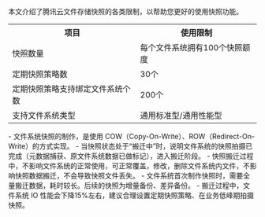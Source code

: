 
本文介绍了腾讯云文件存储快照的各类限制，以帮助您更好的使用快照功能。
<table>
	<tr><th>项目</th><th>使用限制</th></tr>
	<tr><td>快照数量</td><td>每个文件系统拥有100个快照额度</td></tr>
	<tr><td>定期快照策略数</td><td>30个</td></tr>
	<tr><td>定期快照策略支持绑定文件系统个数</td><td>200个</td></tr>
	<tr><td>支持文件系统类型</td><td>通用标准型/通用性能型</td></tr>

</table>
- 文件系统快照的制作，是使用 COW（Copy-On-Write）、ROW（Redirect-On-Write）的方式实现。
- 当快照状态处于“搬迁中”时，说明文件系统的快照拍摄已完成（元数据捕获、原文件系统数据已做标记），进入搬迁阶段。
- 快照搬迁过程中，不影响文件系统的正常使用，可正常覆盖，修改，删除文件系统内文件，不影响快照数据搬迁，不会导致快照文件丢失。
- 文件系统首次制作快照时，需要全量搬迁数据，耗时较长。后续的快照为增量备份、差异备份。
- 搬迁过程中，文件系统 IO 性能会下降15%左右，建议合理设置定期快照策略、在业务低峰期拍摄快照。
